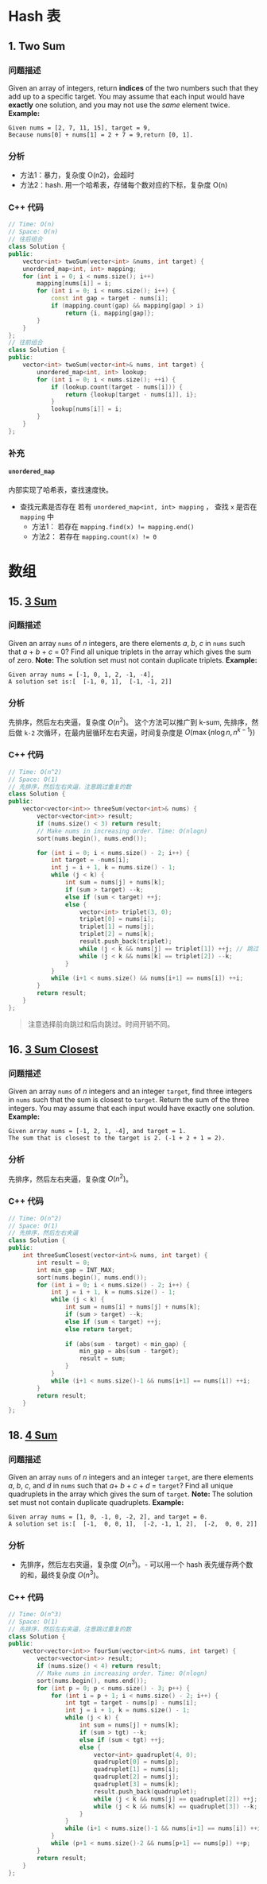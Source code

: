 # Hash 表
## 1. Two Sum
### 问题描述
Given an array of integers, return **indices** of the two numbers such that they add up to a specific target.
You may assume that each input would have **exactly** one solution, and you may not use the *same* element twice.
**Example:**
```
Given nums = [2, 7, 11, 15], target = 9,
Because nums[0] + nums[1] = 2 + 7 = 9,return [0, 1].
```
### 分析
- 方法1：暴力，复杂度 O(n2)，会超时
- 方法2：hash. 用一个哈希表，存储每个数对应的下标，复杂度 O(n)
### C++ 代码
```c++
// Time: O(n)
// Space: O(n)
// 往后组合
class Solution {
public:    
    vector<int> twoSum(vector<int> &nums, int target) {
    unordered_map<int, int> mapping;
    for (int i = 0; i < nums.size(); i++)
        mapping[nums[i]] = i;
        for (int i = 0; i < nums.size(); i++) {
            const int gap = target - nums[i];
            if (mapping.count(gap) && mapping[gap] > i)
                return {i, mapping[gap]};
        }
    }
};
// 往前组合
class Solution {
public:
	vector<int> twoSum(vector<int>& nums, int target) {
		unordered_map<int, int> lookup;
		for (int i = 0; i < nums.size(); ++i) {
			if (lookup.count(target - nums[i])) {
				return {lookup[target - nums[i]], i};
			}
			lookup[nums[i]] = i;
		}
	}
};
```
### 补充
#### `unordered_map`
内部实现了哈希表，查找速度快。
- 查找元素是否存在
    若有 `unordered_map<int, int> mapping` ， 查找 `x` 是否在 `mapping` 中
    - 方法1： 若存在 `mapping.find(x) != mapping.end()`
    - 方法2： 若存在 `mapping.count(x) != 0`

# 数组
## 15. [3 Sum](https://leetcode.com/problems/3sum/description/)
### 问题描述
Given an array `nums` of *n* integers, are there elements *a*, *b*, *c* in `nums` such that *a* + *b* + *c* = 0? Find all unique triplets in the array which gives the sum of zero.
**Note:**
The solution set must not contain duplicate triplets.
**Example:**
```
Given array nums = [-1, 0, 1, 2, -1, -4],
A solution set is:[  [-1, 0, 1],  [-1, -1, 2]]
```
### 分析
先排序，然后左右夹逼，复杂度 $O(n^2)$。
这个方法可以推广到 k-sum, 先排序，然后做 `k-2` 次循环，在最内层循环左右夹逼，时间复杂度是 $O(\max\{n\log n, n^{k-1}\})$
### C++ 代码
```c++
// Time: O(n^2)
// Space: O(1)
// 先排序，然后左右夹逼，注意跳过重复的数
class Solution {
public:
	vector<vector<int>> threeSum(vector<int>& nums) {
		vector<vector<int>> result;
		if (nums.size() < 3) return result;
		// Make nums in increasing order. Time: O(nlogn)
		sort(nums.begin(), nums.end());

		for (int i = 0; i < nums.size() - 2; i++) {
			int target = -nums[i];
			int j = i + 1, k = nums.size() - 1;
			while (j < k) {
				int sum = nums[j] + nums[k];
				if (sum > target) --k;
				else if (sum < target) ++j;
				else {
					vector<int> triplet(3, 0);
					triplet[0] = nums[i];
					triplet[1] = nums[j];
					triplet[2] = nums[k];
					result.push_back(triplet);
					while (j < k && nums[j] == triplet[1]) ++j; // 跳过重复的数
					while (j < k && nums[k] == triplet[2]) --k;
				}
			}
			while (i+1 < nums.size() && nums[i+1] == nums[i]) ++i;
		}
		return result;
	}
};
```
> 注意选择前向跳过和后向跳过。时间开销不同。

## 16. [3 Sum Closest](https://leetcode.com/problems/3sum-closest/description/)
### 问题描述
Given an array `nums` of *n* integers and an integer `target`, find three integers in `nums` such that the sum is closest to `target`. Return the sum of the three integers. You may assume that each input would have exactly one solution.
**Example:**
```
Given array nums = [-1, 2, 1, -4], and target = 1.
The sum that is closest to the target is 2. (-1 + 2 + 1 = 2).
```
### 分析
先排序，然后左右夹逼，复杂度 $O(n^2)$。
### C++ 代码
```c++
// Time: O(n^2)
// Space: O(1)
// 先排序，然后左右夹逼
class Solution {
public:
	int threeSumClosest(vector<int>& nums, int target) {
		int result = 0;
		int min_gap = INT_MAX;
		sort(nums.begin(), nums.end());
		for (int i = 0; i < nums.size() - 2; i++) {
			int j = i + 1, k = nums.size() - 1;
			while (j < k) {
				int sum = nums[i] + nums[j] + nums[k];
				if (sum > target) --k;
				else if (sum < target) ++j;
				else return target;
				
				if (abs(sum - target) < min_gap) {
					min_gap = abs(sum - target);
					result = sum;
				}
			}
			while (i+1 < nums.size()-1 && nums[i+1] == nums[i]) ++i;
		}
		return result;
	}
};
```

## 18. [4 Sum](https://leetcode.com/problems/4sum/description/)
### 问题描述
Given an array `nums` of *n* integers and an integer `target`, are there elements *a*, *b*, *c*, and *d* in `nums` such that *a*+ *b* + *c* + *d* = `target`? Find all unique quadruplets in the array which gives the sum of `target`.
**Note:**
The solution set must not contain duplicate quadruplets.
**Example:**
```
Given array nums = [1, 0, -1, 0, -2, 2], and target = 0.
A solution set is:[  [-1,  0, 0, 1],  [-2, -1, 1, 2],  [-2,  0, 0, 2]]
```
### 分析
- 先排序，然后左右夹逼，复杂度 $O(n^3)$。- 可以用一个 hash 表先缓存两个数的和，最终复杂度 $O(n^3)$。
### C++ 代码
```c++
// Time: O(n^3)
// Space: O(1)
// 先排序，然后左右夹逼，注意跳过重复的数
class Solution {
public:
	vector<vector<int>> fourSum(vector<int>& nums, int target) {
		vector<vector<int>> result;
		if (nums.size() < 4) return result;
		// Make nums in increasing order. Time: O(nlogn)
		sort(nums.begin(), nums.end());
		for (int p = 0; p < nums.size() - 3; p++) {
			for (int i = p + 1; i < nums.size() - 2; i++) {
				int tgt = target - nums[p] - nums[i];
				int j = i + 1, k = nums.size() - 1;
				while (j < k) {
					int sum = nums[j] + nums[k];
					if (sum > tgt) --k;
					else if (sum < tgt) ++j;
					else {
						vector<int> quadruplet(4, 0);
						quadruplet[0] = nums[p];
						quadruplet[1] = nums[i];
						quadruplet[2] = nums[j];
						quadruplet[3] = nums[k];
						result.push_back(quadruplet);
						while (j < k && nums[j] == quadruplet[2]) ++j; // 跳过重复的数
						while (j < k && nums[k] == quadruplet[3]) --k;
					}
				}
				while (i+1 < nums.size()-1 && nums[i+1] == nums[i]) ++i;
			}
			while (p+1 < nums.size()-2 && nums[p+1] == nums[p]) ++p;
		}
		return result;
	}
};
```

